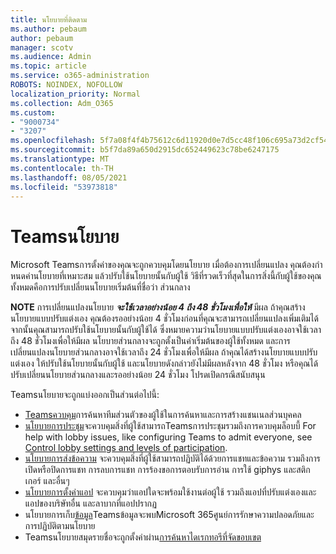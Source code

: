 ```yaml
---
title: นโยบายที่ติดตาม
ms.author: pebaum
author: pebaum
manager: scotv
ms.audience: Admin
ms.topic: article
ms.service: o365-administration
ROBOTS: NOINDEX, NOFOLLOW
localization_priority: Normal
ms.collection: Adm_O365
ms.custom:
- "9000734"
- "3207"
ms.openlocfilehash: 5f7a08f4f4b75612c6d11920d0e7d5cc48f106c695a73d2cf5461af8fa881634
ms.sourcegitcommit: b5f7da89a650d2915dc652449623c78be6247175
ms.translationtype: MT
ms.contentlocale: th-TH
ms.lasthandoff: 08/05/2021
ms.locfileid: "53973818"
---
```

# <a name="teams-policies"></a>Teamsนโยบาย

Microsoft Teamsการตั้งค่าของคุณจะถูกควบคุมโดยนโยบาย เมื่อต้องการเปลี่ยนแปลง คุณต้องกําหนดค่านโยบายที่เหมาะสม แล้วปรับใช้นโยบายนั้นกับผู้ใช้ วิธีที่รวดเร็วที่สุดในการสิ่งนี้กับผู้ใช้ของคุณทั้งหมดคือการปรับเปลี่ยนนโยบายเริ่มต้นที่ชื่อว่า ส่วนกลาง 

**NOTE** การเปลี่ยนแปลงนโยบาย **_จะใช้เวลาอย่างน้อย 4 ถึง 48 ชั่วโมงเพื่อให้_** มีผล ถ้าคุณสร้างนโยบายแบบปรับแต่งเอง คุณต้องรออย่างน้อย 4 ชั่วโมงก่อนที่คุณจะสามารถเปลี่ยนแปลงเพิ่มเติมได้ จากนั้นคุณสามารถปรับใช้นโยบายนั้นกับผู้ใช้ได้ ซึ่งหมายความว่านโยบายแบบปรับแต่งเองอาจใช้เวลาถึง 48 ชั่วโมงเพื่อให้มีผล นโยบายส่วนกลางจะถูกตั้งเป็นค่าเริ่มต้นของผู้ใช้ทั้งหมด และการเปลี่ยนแปลงนโยบายส่วนกลางอาจใช้เวลาถึง 24 ชั่วโมงเพื่อให้มีผล ถ้าคุณได้สร้างนโยบายแบบปรับแต่งเอง ให้ปรับใช้นโยบายนั้นกับผู้ใช้ และนโยบายดังกล่าวยังไม่มีผลหลังจาก 48 ชั่วโมง หรือคุณได้ปรับเปลี่ยนนโยบายส่วนกลางและรออย่างน้อย 24 ชั่วโมง โปรดเปิดกรณีสนับสนุน

Teamsนโยบายจะถูกแบ่งออกเป็นส่วนต่อไปนี้:

- [Teamsควบคุม](https://docs.microsoft.com/MicrosoftTeams/teams-policies)การค้นหาทีมส่วนตัวของผู้ใช้ในการค้นหาและการสร้างแชนเนลส่วนบุคคล  
- [นโยบายการประชุม](https://docs.microsoft.com/microsoftteams/meeting-policies-in-teams)จะควบคุมสิ่งที่ผู้ใช้สามารถTeamsการประชุมรวมถึงการควบคุมล็อบบี้ For help with lobby issues, like configuring Teams to admit everyone, see [Control lobby settings and levels of participation](https://docs.microsoft.com/alchemyinsights/bypass-lobby).
- [นโยบายการส่งข้อความ](https://docs.microsoft.com/microsoftteams/messaging-policies-in-teams) จะควบคุมสิ่งที่ผู้ใช้สามารถปฏิบัติได้ด้วยการแชทและข้อความ รวมถึงการเปิดหรือปิดการแชท การลบการแชท การร้องขอการตอบรับการอ่าน การใช้ giphys และสติกเกอร์ และอื่นๆ
- [นโยบายการตั้งค่าแอป](https://docs.microsoft.com/MicrosoftTeams/teams-app-setup-policies) จะควบคุมว่าแอปใดจะพร้อมใช้งานต่อผู้ใช้ รวมถึงแอปที่ปรับแต่งเองและแอปของบริษัทอื่น และลาบากที่แอปปรากฏ  
- นโยบายการเก็บ[ข้อมูล](https://docs.microsoft.com/microsoftteams/retention-policies)Teamsข้อมูลจะพบMicrosoft 365ศูนย์การรักษาความปลอดภัยและการปฏิบัติตามนโยบาย
- Teamsนโยบายสมุดรายชื่อจะถูกตั้งค่าผ่าน[การค้นหาไดเรกทอรีที่จัดขอบเขต](https://docs.microsoft.com/MicrosoftTeams/teams-scoped-directory-search)